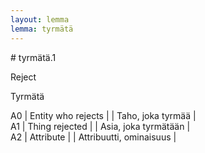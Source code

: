 ```yaml
---
layout: lemma
lemma: tyrmätä
---
```


<div class="sense">
# <span class="sensename">tyrmätä.1</span>

<span class="description">Reject</span>

<span class="description">Tyrmätä</span>

A0 | Entity who rejects |   | Taho, joka tyrmää |  
A1 | Thing rejected |   | Asia, joka tyrmätään |  
A2 | Attribute |   | Attribuutti, ominaisuus |  

</div>


